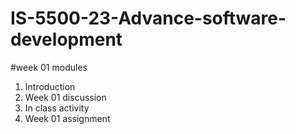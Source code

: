 # IS-5500-23-Advance-software-development

#week 01 modules 

<ol>
  <li>Introduction</li>
  <li>Week 01 discussion</li>
  <li>In class activity</li>
  <li>Week 01 assignment</li>
</ol>
